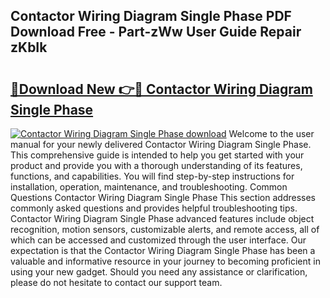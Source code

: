 ## Contactor Wiring Diagram Single Phase PDF Download Free - Part-zWw User Guide Repair zKbIk

# <h2><a href="http://dftklu.blite.top/?on=Contactor+Wiring+Diagram+Single+Phase">🔗Download New 👉🔴 Contactor Wiring Diagram Single Phase</a></h2>

[![Contactor Wiring Diagram Single Phase download](https://i.imgur.com/lujVjoI.png)](http://dftklu.blite.top/?on=Contactor+Wiring+Diagram+Single+Phase)
Welcome to the user manual for your newly delivered Contactor Wiring Diagram Single Phase. This comprehensive guide is intended to help you get started with your product and provide you with a thorough understanding of its features, functions, and capabilities. You will find step-by-step instructions for installation, operation, maintenance, and troubleshooting. Common Questions Contactor Wiring Diagram Single Phase This section addresses commonly asked questions and provides helpful troubleshooting tips. Contactor Wiring Diagram Single Phase advanced features include object recognition, motion sensors, customizable alerts, and remote access, all of which can be accessed and customized through the user interface. Our expectation is that the Contactor Wiring Diagram Single Phase has been a valuable and informative resource in your journey to becoming proficient in using your new gadget. Should you need any assistance or clarification, please do not hesitate to contact our support team.
